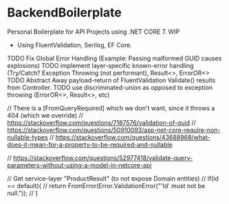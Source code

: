 # BackendBoilerplate

Personal Boilerplate for API Projects using .NET CORE 7. WIP
- Using FluentValidation, Serilog, EF Core.

TODO Fix Global Error Handling (Example: Passing malformed GUID causes explosions)
TODO implement layer-specific known-error handling (Try/Catch? Exception Throwing (not performant), Result<>, ErrorOR<>
TODO Abstract Away payload-return of FluentValidation Validate() results from Controller.
TODO use discriminated-union as opposed to exception throwing (ErrorOR<>, Result<>, etc)

// There is a [FromQueryRequired] which we don't want, since it throws a 404 (which we override)
// https://stackoverflow.com/questions/7187576/validation-of-guid
// https://stackoverflow.com/questions/50910093/asp-net-core-require-non-nullable-types
// https://stackoverflow.com/questions/43688968/what-does-it-mean-for-a-property-to-be-required-and-nullable

// https://stackoverflow.com/questions/52977418/validate-query-parameters-without-using-a-model-in-netcore-api

// Get service-layer "ProductResult" (to not expose Domain entities)
// if(id == default){
//     return FromError(Error.ValidationError("'Id' must not be null."));
// }
